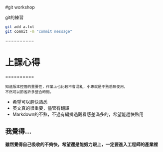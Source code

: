 #git workshop

git的練習

```bash
git add a.txt
git commit -m "commit message"
```
==========
# 上課心得
==========

```老師教得很仔細，雖然對git還是有點陌生，不過藉由教學過程，
知道版本控管的重要性，作業上也比較不會混亂，小專就是不熟悉無使用，
不然可以節省許多整合時間。
```

* 希望可以趕快熟悉
* 英文真的很重要，儘管有翻譯
* Markdown的不熟，不過有編排過觀看感差滿多的，希望能趕快熟用

## 我覺得...


**雖然覺得自己吸收的不夠快，希望還是能努力跟上，一定要進入工程師的產業裡** 